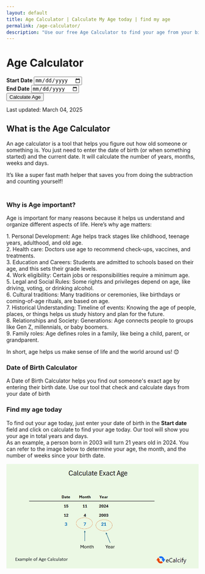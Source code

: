 ```yaml
---
layout: default
title: Age Calculator | Calculate My Age today | find my age
permalink: /age-calculator/
description: "Use our free Age Calculator to find your age from your birth date or see the age difference in days. It's quick and easy to find your age today!"
---
```

<div class="container mt-5">
        <h1 class="text-center">Age Calculator</h1>
        <form id="ageForm" class="mt-4 ">
            <div class="row mb-4 gap-4">
                <div class="col-md-5 py-4 shadow bg-body-tertiary rounded text-center">
                    <label for="startDate" class="form-label"><strong>Start Date</strong></label>
                    <input type="date" id="startDate" class="form-control" required>
                </div>
                <div class="col-md-5 py-4 shadow rounded text-center ">
                    <label for="endDate" class="form-label"><strong>End Date</strong></label>
                    <input type="date" id="endDate" class="form-control" value="" required>
                </div>
            </div>
            <button type="button" id="calculateBtn" class="btn btn-danger">Calculate Age</button>
        </form>
        <div class="mt-4" id="results" style="display: none;">
            <h3>Results</h3>
            <ul class="list-group">
                <li class="list-group-item" id="result1"></li>
                <li class="list-group-item" id="result2"></li>
                <li class="list-group-item" id="result3"></li>
                <li class="list-group-item" id="result4"></li>
                <li class="list-group-item" id="result5"></li>
                <li class="list-group-item" id="result6"></li>
            </ul>
</div>
    

   <!-- Article -->
<p class="pt-5">Last updated: March 04, 2025</p>
<h2><strong>What is the Age Calculator</strong></h2>
<p>An age calculator is a tool that helps you figure out how old someone or something is. You just need to enter the date of birth (or when something started) and the current date. It will calculate the number of years, months, weeks and days.</p>
<p>It&rsquo;s like a super fast math helper that saves you from doing the subtraction and counting yourself!</p>
<h3><br />Why is Age important?</h3>
<p>Age is important for many reasons because it helps us understand and organize different aspects of life. Here&rsquo;s why age matters:</p>
<p>1. Personal Development: Age helps track stages like childhood, teenage years, adulthood, and old age.<br />2. Health care: Doctors use age to recommend check-ups, vaccines, and treatments.<br />3. Education and Careers: Students are admitted to schools based on their age, and this sets their grade levels.<br />4. Work eligibility: Certain jobs or responsibilities require a minimum age.<br />5. Legal and Social Rules:&nbsp;Some rights and privileges depend on age, like driving, voting, or drinking alcohol.<br />6. Cultural traditions: Many traditions or ceremonies, like birthdays or coming-of-age rituals, are based on age.<br />7. Historical Understanding:&nbsp;Timeline of events: Knowing the age of people, places, or things helps us study history and plan for the future.<br />8. Relationships and Society:&nbsp;Generations: Age connects people to groups like Gen Z, millennials, or baby boomers.<br />9. Family roles: Age defines roles in a family, like being a child, parent, or grandparent.&nbsp;</p>
<p>In short, age helps us make sense of life and the world around us! 😊</p>
<h3>Date of Birth Calculator</h3><p>A Date of Birth Calculator helps you find out someone's exact age by entering their birth date. Use our tool that check and calculate days from your date of birth</p>
<h3>Find my age today</h3><p>To find out your age today, just enter your date of birth in the <strong>Start date </strong> field and click on calculate to find your age today. Our tool will show you your age in total years and days. <br> As an example, a person born in 2003 will turn 21 years old in 2024. You can refer to the image below to determine your age, the month, and the number of weeks since your birth date.</p>
<img class="img-fluid" alt="Age Calculator, how to find my age and date of birth calculation" src="/assets/images/age-calculator.jpg" fetchpriority="high" loading="auto" style="object-fit: contain;">

</div>

<script src="{{ '/assets/js/age-calculator.js' | relative_url }}"></script>
    